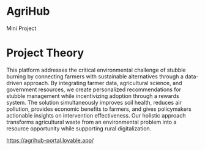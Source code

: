 # AgriHub
Mini Project 
# Project Theory

This platform addresses the critical environmental challenge of stubble burning by connecting farmers with sustainable alternatives through a data-driven approach. By integrating farmer data, agricultural science, and government resources, we create personalized recommendations for stubble management while incentivizing adoption through a rewards system. The solution simultaneously improves soil health, reduces air pollution, provides economic benefits to farmers, and gives policymakers actionable insights on intervention effectiveness. Our holistic approach transforms agricultural waste from an environmental problem into a resource opportunity while supporting rural digitalization.

https://agrihub-portal.lovable.app/
